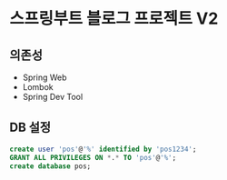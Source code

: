 # 스프링부트 블로그 프로젝트 V2

## 의존성
 - Spring Web
 - Lombok
 - Spring Dev Tool

## DB 설정

```sql
create user 'pos'@'%' identified by 'pos1234';
GRANT ALL PRIVILEGES ON *.* TO 'pos'@'%';
create database pos;
```

